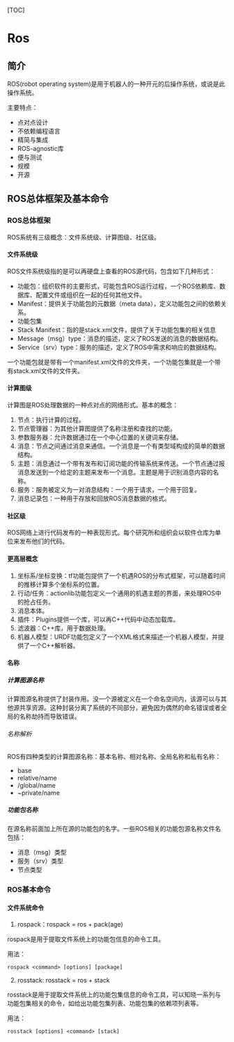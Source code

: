 [TOC]

# Ros

## 简介

ROS(robot operating system)是用于机器人的一种开元的后操作系统，或说是此操作系统。

主要特点：

- 点对点设计
- 不依赖编程语言
- 精简与集成
- ROS-agnostic库
- 便与测试
- 规模
- 开源

## ROS总体框架及基本命令

### ROS总体框架

ROS系统有三级概念：文件系统级、计算图级、社区级。

#### 文件系统级

ROS文件系统级指的是可以再硬盘上查看的ROS源代码，包含如下几种形式：

- 功能包：组织软件的主要形式，可能包含ROS运行过程，一个ROS依赖库、数据库、配置文件或组织在一起的任何其他文件。
- Manifest：提供关于功能包的元数据（meta data），定义功能包之间的依赖关系。
- 功能包集
- Stack Manifest：指的是stack.xml文件，提供了关于功能包集的相关信息
- Message（msg）type：消息的描述，定义了ROS发送的消息的数据结构。
- Service（srv）type：服务的描述，定义了ROS中需求和响应的数据结构。

一个功能包就是带有一个manifest.xml文件的文件夹，一个功能包集就是一个带有stack.xml文件的文件夹。

#### 计算图级

计算图是ROS处理数据的一种点对点的网络形式。基本的概念：

1. 节点：执行计算的过程。
2. 节点管理器：为其他计算图提供了名称注册和查找的功能。
3. 参数服务器：允许数据通过在一个中心位置的关键词来存储。
4. 消息：节点之间通过消息来通信。一个消息是一个有类型域构成的简单的数据结构。
5. 主题：消息通过一个带有发布和订阅功能的传输系统来传送。一个节点通过报消息发送到一个给定的主题来发布一个消息。主题是用于识别消息内容的名称。
6. 服务：服务被定义为一对消息结构：一个用于请求，一个用于回复。
7. 消息记录包：一种用于存放和回放ROS消息数据的格式。

#### 社区级

ROS网络上进行代码发布的一种表现形式。每个研究所和组织会以软件仓库为单位来发布他们的代码。

#### 更高层概念

1. 坐标系/坐标变换：tf功能包提供了一个机遇ROS的分布式框架，可以随着时间的推移计算多个坐标系的位置。
2. 行动/任务：actionlib功能包定义一个通用的机遇主题的界面，来处理ROS中的抢占任务。
3. 消息本体。
4. 插件：Plugins提供一个库，可以再C++代码中动态加载库。
5. 滤波器：C++库，用于数据处理。
6. 机器人模型：URDF功能包定义了一个XML格式来描述一个机器人模型，并提供了一个C++解析器。

#### 名称

##### 计算图源名称

计算图源名称提供了封装作用。没一个源被定义在一个命名空间内，该源可以与其他源共享资源。这种封装分离了系统的不同部分，避免因为偶然的命名错误或者全局的名称劫持而导致错误。

###### 名称解析

ROS有四种类型的计算图源名称：基本名称、相对名称、全局名称和私有名称：

- base
- relative/name
- /global/name
- ~private/name

##### 功能包名称

在源名称前面加上所在源的功能包的名字。一些ROS相关的功能包源名称文件名包括：

- 消息（msg）类型
- 服务（srv）类型
- 节点类型

### ROS基本命令

#### 文件系统命令

1. rospack：rospack = ros + pack(age)

rospack是用于提取文件系统上的功能包信息的命令工具。

用法：

```
rospack <command> [options] [package]
```

2. rosstack: rosstack = ros + stack

rosstack是用于提取文件系统上的功能包集信息的命令工具，可以知晓一系列与功能包集相关的命令，如给出功能包集列表、功能包集的依赖项列表等。

用法：

```
rosstack [options] <command> [stack]
```


